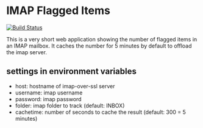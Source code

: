 # IMAP Flagged Items
[![Build Status](https://travis-ci.org/arska/imapflagged.png)](https://travis-ci.org/arska/imapflagged)

This is a very short web application showing the number of flagged items in an IMAP mailbox. It caches the number for 5 minutes by default to offload the imap server.

## settings in environment variables
* host: hostname of imap-over-ssl server
* username: imap username
* password: imap password
* folder: imap folder to track (default: INBOX)
* cachetime: number of seconds to cache the result (default: 300 = 5 minutes)
